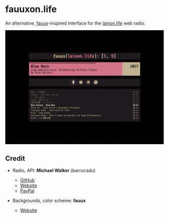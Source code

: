 # fauuxon.life

An alternative, [fauux](https://fauux.neocities.org)-inspired interface for the [lainon.life](https://lainon.life) web radio.

![Screenshot](./screenshots/Screenshot.png)

## Credit

- Radio, API: **Michael Walker** (barrucadu)
  - [GitHub](https://github.com/barrucadu/lainonlife)
  - [Website](https://www.barrucadu.co.uk)
  - [PayPal](https://www.paypal.com/paypalme/barrucadu)

- Backgrounds, color scheme: **fauux**
  - [Website](https://fauux.neocities.org)